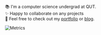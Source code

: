 📚 I'm a computer science undergrad at QUT. <br> ✨ Happy to collaborate on any projects <br> 📑 Feel free to check out my [portfolio](https://ottohellwig.vercel.app/) or [blog](https://ottohellwig.me/).

![Metrics](https://metrics.lecoq.io/ottohellwig?template=classic&isocalendar=1&base=header%2C%20activity%2C%20community%2C%20repositories%2C%20metadata&base.indepth=false&base.hireable=false&base.skip=false&isocalendar=false&isocalendar.duration=half-year&config.timezone=Australia%2FBrisbane)
